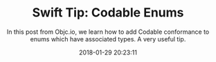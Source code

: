 ---
title: "Swift Tip: Codable Enums"
subtitle: "In this post from Objc.io, we learn how to add Codable conformance to enums which have associated types. A very useful tip."
tags: ["enum","codable"]
link: "https://www.objc.io/blog/2018/01/23/codable-enums/?utm_campaign=Revue%20newsletter&utm_medium=Swift%20Weekly%20Newsletter%20Issue%20104&utm_source=Swift%20Weekly"
date: "2018-01-29 20:23:11"
---